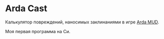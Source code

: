 # Arda Cast

Калькулятор повреждений, наносимых заклинаниями в игре [Arda MUD](http://arda.pp.ru/).

Моя первая программа на Си.
